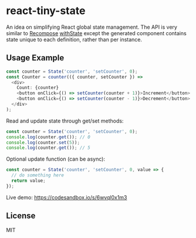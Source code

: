 # react-tiny-state

An idea on simplifying React global state management. The API is very similar to [Recompose](https://github.com/acdlite/recompose) [withState](https://github.com/acdlite/recompose/blob/master/docs/API.md#withstate) except the generated component contains state unique to each definition, rather than per instance.

## Usage Example

```js
const counter = State('counter', 'setCounter', 0);
const Counter = counter(({ counter, setCounter }) =>
  <div>
    Count: {counter}
    <button onClick={() => setCounter(counter + 1)}>Increment</button>
    <button onClick={() => setCounter(counter - 1)}>Decrement</button>
  </div>
);
```

Read and update state through get/set methods:

```js
const counter = State('counter', 'setCounter', 0);
console.log(counter.get()); // 0
console.log(counter.set(5));
console.log(counter.get()); // 5
```

Optional update function (can be async):

```js
const counter = State('counter', 'setCounter', 0, value => {
  // do something here
  return value;
});
```

Live demo: https://codesandbox.io/s/6wvql0x1m3

## License

MIT
